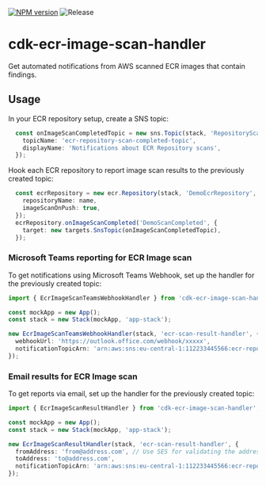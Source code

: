 [![NPM version](https://badge.fury.io/js/cdk-ecr-image-scan-handler.svg)](https://badge.fury.io/js/cdk-ecr-image-scan-handler)
![Release](https://github.com/markusl/cdk-ecr-image-scan-handler/workflows/Release/badge.svg)

# cdk-ecr-image-scan-handler

Get automated notifications from AWS scanned ECR images that contain findings.

## Usage

In your ECR repository setup, create a SNS topic:

```ts
  const onImageScanCompletedTopic = new sns.Topic(stack, 'RepositoryScanTopic', {
    topicName: 'ecr-repository-scan-completed-topic',
    displayName: 'Notifications about ECR Repository scans',
  });
```

Hook each ECR repository to report image scan results to the previously created topic:

```ts
  const ecrRepository = new ecr.Repository(stack, 'DemoEcrRepository', {
    repositoryName: name,
    imageScanOnPush: true,
  });
  ecrRepository.onImageScanCompleted('DemoScanCompleted', {
    target: new targets.SnsTopic(onImageScanCompletedTopic),
  });
```

### Microsoft Teams reporting for ECR Image scan

To get notifications using Microsoft Teams Webhook, set up the handler for the previously created topic:

```ts
import { EcrImageScanTeamsWebhookHandler } from 'cdk-ecr-image-scan-handler';

const mockApp = new App();
const stack = new Stack(mockApp, 'app-stack');

new EcrImageScanTeamsWebhookHandler(stack, 'ecr-scan-result-handler', {
  webhookUrl: 'https://outlook.office.com/webhook/xxxxx',
  notificationTopicArn: 'arn:aws:sns:eu-central-1:112233445566:ecr-repository-scan-completed-topic',
});
```

### Email results for ECR Image scan

To get reports via email, set up the handler for the previously created topic:

```ts
import { EcrImageScanResultHandler } from 'cdk-ecr-image-scan-handler';

const mockApp = new App();
const stack = new Stack(mockApp, 'app-stack');

new EcrImageScanResultHandler(stack, 'ecr-scan-result-handler', {
  fromAddress: 'from@address.com', // Use SES for validating the addresses
  toAddress: 'to@address.com',
  notificationTopicArn: 'arn:aws:sns:eu-central-1:112233445566:ecr-repository-scan-completed-topic',
});
```
